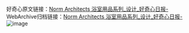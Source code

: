 好奇心原文链接：[Norm Architects 浴室用品系列_设计_好奇心日报-](https://www.qdaily.com/articles/8219.html)
WebArchive归档链接：[Norm Architects 浴室用品系列_设计_好奇心日报-](http://web.archive.org/web/20190623152322/https://www.qdaily.com/articles/8219.html)
![image](http://ww3.sinaimg.cn/large/007d5XDply1g3vb676wqpj30u03y8n9l)